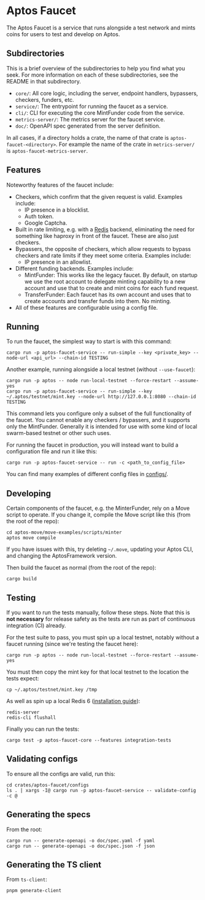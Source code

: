 # Aptos Faucet

The Aptos Faucet is a service that runs alongside a test network and mints coins for users to test and develop on Aptos.

## Subdirectories
This is a brief overview of the subdirectories to help you find what you seek. For more information on each of these subdirectories, see the README in that subdirectory.

- `core/`: All core logic, including the server, endpoint handlers, bypassers, checkers, funders, etc.
- `service/`: The entrypoint for running the faucet as a service.
- `cli/`: CLI for executing the core MintFunder code from the service.
- `metrics-server/`: The metrics server for the faucet service.
- `doc/`: OpenAPI spec generated from the server definition.

In all cases, if a directory holds a crate, the name of that crate is `aptos-faucet-<directory>`. For example the name of the crate in `metrics-server/` is `aptos-faucet-metrics-server`.

## Features

Noteworthy features of the faucet include:
- Checkers, which confirm that the given request is valid. Examples include:
  - IP presence in a blocklist.
  - Auth token.
  - Google Captcha.
- Built in rate limiting, e.g. with a [Redis](https://redis.io/) backend, eliminating the need for something like haproxy in front of the faucet. These are also just checkers.
- Bypassers, the opposite of checkers, which allow requests to bypass checkers and rate limits if they meet some criteria. Examples include:
  - IP presence in an allowlist.
- Different funding backends. Examples include:
  - MintFunder: This works like the legacy faucet. By default, on startup we use the root account to delegate minting capability to a new account and use that to create and mint coins for each fund request.
  - TransferFunder: Each faucet has its own account and uses that to create accounts and transfer funds into them. No minting.
- All of these features are configurable using a config file.

## Running
To run the faucet, the simplest way to start is with this command:
```
cargo run -p aptos-faucet-service -- run-simple --key <private_key> --node-url <api_url> --chain-id TESTING
```

Another example, running alongside a local testnet (without `--use-faucet`):
```
cargo run -p aptos -- node run-local-testnet --force-restart --assume-yes
cargo run -p aptos-faucet-service -- run-simple --key ~/.aptos/testnet/mint.key --node-url http://127.0.0.1:8080 --chain-id TESTING
```

This command lets you configure only a subset of the full functionality of the faucet. You cannot enable any checkers / bypassers, and it supports only the MintFunder. Generally it is intended for use with some kind of local swarm-based testnet or other such uses.

For running the faucet in production, you will instead want to build a configuration file and run it like this:
```
cargo run -p aptos-faucet-service -- run -c <path_to_config_file>
```

You can find many examples of different config files in [configs/](configs/).

## Developing
Certain components of the faucet, e.g. the MinterFunder, rely on a Move script to operate. If you change it, compile the Move script like this (from the root of the repo):
```
cd aptos-move/move-examples/scripts/minter
aptos move compile
```

If you have issues with this, try deleting `~/.move`, updating your Aptos CLI, and changing the AptosFramework version.

Then build the faucet as normal (from the root of the repo):
```
cargo build
```

## Testing
If you want to run the tests manually, follow these steps. Note that this is **not necessary** for release safety as the tests are run as part of continuous integration (CI) already.

For the test suite to pass, you must spin up a local testnet, notably without a faucet running (since we're testing the faucet here):
```
cargo run -p aptos -- node run-local-testnet --force-restart --assume-yes
```

You must then copy the mint key for that local testnet to the location the tests expect:
```
cp ~/.aptos/testnet/mint.key /tmp
```

As well as spin up a local Redis 6 ([installation guide](https://redis.io/docs/getting-started/)):
```
redis-server
redis-cli flushall
```

Finally you can run the tests:
```
cargo test -p aptos-faucet-core --features integration-tests
```

## Validating configs
To ensure all the configs are valid, run this:
```
cd crates/aptos-faucet/configs
ls . | xargs -I@ cargo run -p aptos-faucet-service -- validate-config -c @
```

## Generating the specs
From the root:
```
cargo run -- generate-openapi -o doc/spec.yaml -f yaml
cargo run -- generate-openapi -o doc/spec.json -f json
```

## Generating the TS client
From `ts-client`:
```
pnpm generate-client
```
